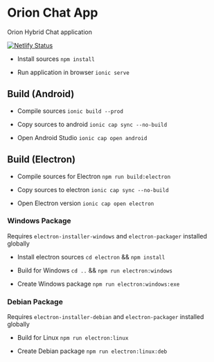 # Orion Chat App

Orion Hybrid Chat application

[![Netlify Status](https://api.netlify.com/api/v1/badges/752d12e0-e2e7-44b1-996d-5821c59053ce/deploy-status)](https://app.netlify.com/sites/orion-chat/deploys)

- Install sources `npm install`

- Run application in browser `ionic serve`

## Build (Android)

- Compile sources `ionic build --prod`

- Copy sources to android `ionic cap sync --no-build`

- Open Android Studio `ionic cap open android`

## Build (Electron)

- Compile sources for Electron `npm run build:electron`

- Copy sources to electron `ionic cap sync --no-build`

- Open Electron version `ionic cap open electron`

### Windows Package

Requires `electron-installer-windows` and `electron-packager` installed globally

- Install electron sources `cd electron` && `npm install`

- Build for Windows `cd ..` && `npm run electron:windows`

- Create Windows package `npm run electron:windows:exe`

### Debian Package

Requires `electron-installer-debian` and `electron-packager` installed globally

- Build for Linux `npm run electron:linux`

- Create Debian package `npm run electron:linux:deb`
